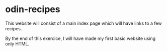 # odin-recipes
This website will consist of a main index page which will have links to a few recipes.

By the end of this exercice, I will have made my first basic website using only HTML.
